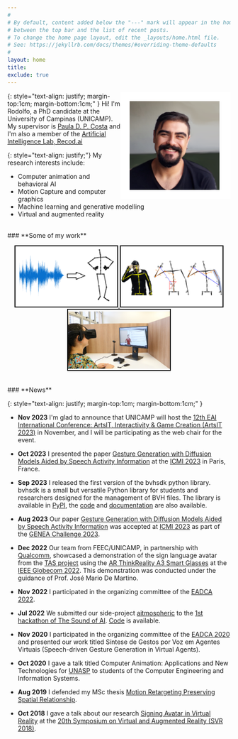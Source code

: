 ```yaml
---
#
# By default, content added below the "---" mark will appear in the home page
# between the top bar and the list of recent posts.
# To change the home page layout, edit the _layouts/home.html file.
# See: https://jekyllrb.com/docs/themes/#overriding-theme-defaults
#
layout: home
title:
exclude: true
---
```


<img style="float: right; border: 20px solid white; padding-right: 5px;" src="_figs/picme.png" height="200" alt="portrait">



{: style="text-align: justify; margin-top:1cm; margin-bottom:1cm;" }
Hi! I'm Rodolfo, a PhD candidate at the University of Campinas (UNICAMP). My supervisor is [Paula D. P. Costa](https://pdpcosta.github.io/) and I'm also a member of the [Artificial Intelligence Lab, Recod.ai](https://recod.ai/)

{: style="text-align: justify;"}
My research interests include:
- Computer animation and behavioral AI
- Motion Capture and computer graphics
- Machine learning and generative modelling
- Virtual and augmented reality


<br>
### **Some of my work**

<p align="middle">
<a href="/phd/">
  <img src="_figs/audio2gestures2.png" width="230" style="border: 2px solid black;" />
</a>
<a href="/msc/">
  <img src="_figs/retargeting_example.png" width="230" style="border: 2px solid black;" /> 
</a>
<a href="/other/">
  <img src="_figs/vr.JPG" width="230" style="border: 2px solid black;" />
</a>
</p>


<br>
### **News**

{: style="text-align: justify; margin-top:1cm; margin-bottom:1cm;" }
* <strong>Nov 2023</strong> I'm glad to announce that UNICAMP will host the [12th EAI International Conference: ArtsIT, Interactivity & Game Creation (ArtsIT 2023)](https://artsit.eai-conferences.org/2023) in November, and I will be participating as the web chair for the event.

* <strong>Oct 2023</strong> I presented the paper [Gesture Generation with Diffusion Models Aided by Speech Activity Information](https://dl.acm.org/doi/abs/10.1145/3610661.3616554) at the [ICMI 2023](https://icmi.acm.org/2023/) in Paris, France.

* <strong>Sep 2023</strong> I released the first version of the bvhsdk python library. bvhsdk is a small but versatile Python library for students and researchers designed for the management of BVH files. The library is available in [PyPI](https://pypi.org/project/bvhsdk/), the [code](https://github.com/rltonoli/bvhsdk) and [documentation](https://bvhsdk.readthedocs.io/) are also available.

* <strong>Aug 2023</strong> Our paper [Gesture Generation with Diffusion Models Aided by Speech Activity Information](https://dl.acm.org/doi/abs/10.1145/3610661.3616554) was accepted at [ICMI 2023](https://icmi.acm.org/2023/) as part of the [GENEA Challenge 2023](https://genea-workshop.github.io/2023/challenge/).

* <strong>Dec 2022</strong> Our team from FEEC/UNICAMP, in partnership with [Qualcomm](https://www.qualcomm.com/), showcased a demonstration of the sign language avatar from the [TAS project](https://www.tas.fee.unicamp.br/) using the [AR ThinkReality A3 Smart Glasses](https://www.lenovo.com/us/en/thinkrealitya3/) at the [IEEE Globecom 2022](https://globecom2022.ieee-globecom.org/). This demonstration was conducted under the guidance of Prof. José Mario De Martino.

* <strong>Nov 2022</strong> I participated in the organizing committee of the [EADCA 2022](https://www.s-drupal.fee.unicamp.br/dca/eadca).

* <strong>Jul 2022</strong> We submitted our side-project [aitmospheric](https://aitmospheric.vercel.app/) to the [1st hackathon of The Sound of AI](https://musikalkemist.github.io/thesoundofaihackathon/). [Code](https://github.com/leonardoboulitreau/aitmospheric) is available.

* <strong>Nov 2020</strong> I participated in the organizing committee of the [EADCA 2020](https://www.fee.unicamp.br/dca/eadca-2020/) and presented our work titled Síntese de Gestos por Voz em Agentes Virtuais (Speech-driven Gesture Generation in Virtual Agents).

* <strong>Oct 2020</strong> I gave a talk titled Computer Animation: Applications and New Technologies for [UNASP](https://unasp.br/) to students of the Computer Engineering and Information Systems.

* <strong>Aug 2019</strong> I defended my MSc thesis [Motion Retargeting Preserving Spatial Relationship](https://hdl.handle.net/20.500.12733/1639986).

* <strong>Oct 2018</strong> I gave a talk about our research [Signing Avatar in Virtual Reality](https://www.dca.fee.unicamp.br/~paula/pdf/tonoli2018signing.pdf) at the [20th Symposium on Virtual and Augmented Reality (SVR 2018)](https://svr.sbc.org.br/svr2018/).

